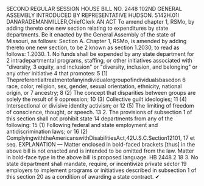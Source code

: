 SECOND REGULAR SESSION
HOUSE BILL NO. 2448
102ND GENERAL ASSEMBLY
INTRODUCED BY REPRESENTATIVE HUDSON.
5142H.01I DANARADEMANMILLER,ChiefClerk
AN ACT
To amend chapter 1, RSMo, by adding thereto one new section relating to expenditures by
state departments.
Be it enacted by the General Assembly of the state of Missouri, as follows:
Section A. Chapter 1, RSMo, is amended by adding thereto one new section, to be
2 known as section 1.2030, to read as follows:
1.2030. 1. No funds shall be expended by any state department for
2 intradepartmental programs, staffing, or other initiatives associated with "diversity,
3 equity, and inclusion" or "diversity, inclusion, and belonging" or any other initiative
4 that promotes:
5 (1) Thepreferentialtreatmentofanyindividualorgroupofindividualsbasedon
6 race, color, religion, sex, gender, sexual orientation, ethnicity, national origin, or
7 ancestry;
8 (2) The concept that disparities between groups are solely the result of
9 oppression;
10 (3) Collective guilt ideologies;
11 (4) Intersectional or divisive identity activism; or
12 (5) The limiting of freedom of conscience, thought, or speech.
13 2. The provisions of subsection 1 of this section shall not prohibit state
14 departments from any of the following:
15 (1) Following federal and state employment and antidiscrimination laws; or
16 (2) ComplyingwiththeAmericanswithDisabilitiesAct,42U.S.C.Section12101,
17 et seq.
EXPLANATION — Matter enclosed in bold-faced brackets [thus] in the above bill is not enacted and is
intended to be omitted from the law. Matter in bold-face type in the above bill is proposed language.
HB 2448 2
18 3. No state department shall mandate, require, or incentivize private sector
19 employers to implement programs or initiatives described in subsection 1 of this section
20 as a condition of awarding a state contract.
✔